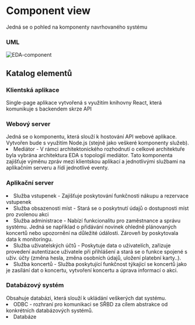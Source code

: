 <h1>Component view</h1>
Jedná se o pohled na komponenty navrhovaného systému
<h3>UML</h3>

![EDA-component](https://user-images.githubusercontent.com/73756512/213027939-0c951370-52c7-4f21-bfdc-51a1abee3daa.jpg)

<h2>Katalog elementů</h2>

<h3>Klientská aplikace</h5>
<p>Single-page aplikace vytvořená s využitím knihovny React, která komunikuje s backendem skrze API</p>

<h3>Webový server</h5>
Jedná se o komponentu, která slouží k hostování API webové aplikace. Vytvořen bude s využitím Node.js (stejně jako veškeré komponenty služeb).
<li>Mediátor - V rámci architektonického rozhodnutí o celkové architektuře byla vybrána architektura EDA s topologií mediátor. Tato komponenta zajišťuje výměnu zpráv mezi klientskou aplikací a jednotlivými službami na aplikačním serveru a řídí jednotlivé eventy. </li>

<h3>Aplikační server</h5>

<li>Služba vstupenek - Zajišťuje poskytování funkčnosti nákupu a rezervace vstupenek</li>
<li>Služba obsazenosti míst - Stará se o poskytnutí údajů o dostupnosti míst pro zvolenou akci</li>
<li>Služba administrace - Nabízí funkcionalitu pro zaměstnance a správu systému. Jedná se například o přidávání novinek ohledně plánovaných koncertů nebo upozornění na důležité údálosti. Zároveň by poskytovala data k monitoringu. </li>
<li>Služba uživatelských účtů - Poskytuje data o uživatelích, zařizuje provedení autentizace uživatele při přihlášení a stará se o funkce spojené s uživ. účty (změna hesla, změna osobních údajů, uložení platební karty..). </li>
<li>Služba koncertů - Služba poskytující funkčnost týkající se koncertů jako je zasílání dat o koncertu, vytvoření koncertu a úprava informací o akci.</li>

<h3>Databázový systém</h5>
Obsahuje databázi, která slouží k ukládání veškerých dat systému.
<li>ODBC - rozhraní pro komunikaci se SŘBD za cílem abstrakce od konkrétních databázových systémů. </li>
<li>Databáze</li>


